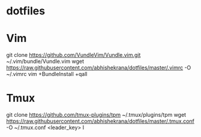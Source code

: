 # dotfiles


# Vim
git clone https://github.com/VundleVim/Vundle.vim.git ~/.vim/bundle/Vundle.vim
wget https://raw.githubusercontent.com/abhishekrana/dotfiles/master/.vimrc -O ~/.vimrc
vim +BundleInstall +qall

# Tmux
git clone https://github.com/tmux-plugins/tpm ~/.tmux/plugins/tpm
wget https://raw.githubusercontent.com/abhishekrana/dotfiles/master/.tmux.conf -O ~/.tmux.conf
<leader_key> I
